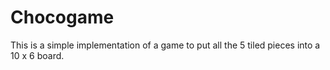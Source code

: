 # Chocogame

This is a simple implementation of a game to put all the 5 tiled pieces into a 10 x 6 board.